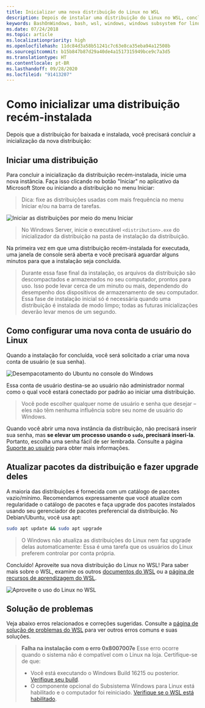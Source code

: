 ```yaml
---
title: Inicializar uma nova distribuição do Linux no WSL
description: Depois de instalar uma distribuição do Linux no WSL, conclua a inicialização seguindo estas etapas simples
keywords: BashOnWindows, bash, wsl, windows, windows subsystem for linux, windowssubsystem, ubuntu, debian, suse, windows 10
ms.date: 07/24/2018
ms.topic: article
ms.localizationpriority: high
ms.openlocfilehash: 11dc84d3a58b51241c7c63e8ca35eba94a12508b
ms.sourcegitcommit: b15b847b87d29a40de4a1517315949bce9c7a3d5
ms.translationtype: HT
ms.contentlocale: pt-BR
ms.lasthandoff: 09/28/2020
ms.locfileid: "91413207"
---
```

# <a name="initializing-a-newly-installed-distribution"></a>Como inicializar uma distribuição recém-instalada

Depois que a distribuição for baixada e instalada, você precisará concluir a inicialização da nova distribuição:

## <a name="launch-a-distribution"></a>Iniciar uma distribuição

Para concluir a inicialização da distribuição recém-instalada, inicie uma nova instância. Faça isso clicando no botão "Iniciar" no aplicativo da Microsoft Store ou iniciando a distribuição no menu Iniciar:

> Dica: fixe as distribuições usadas com mais frequência no menu Iniciar e/ou na barra de tarefas.

![Iniciar as distribuições por meio do menu Iniciar](media/start-menu.png)

> No Windows Server, inicie o executável `<distribution>.exe` do inicializador da distribuição na pasta de instalação da distribuição.

Na primeira vez em que uma distribuição recém-instalada for executada, uma janela de console será aberta e você precisará aguardar alguns minutos para que a instalação seja concluída.

> Durante essa fase final da instalação, os arquivos da distribuição são descompactados e armazenados no seu computador, prontos para uso. Isso pode levar cerca de um minuto ou mais, dependendo do desempenho dos dispositivos de armazenamento de seu computador. Essa fase de instalação inicial só é necessária quando uma distribuição é instalada de modo limpo; todas as futuras inicializações deverão levar menos de um segundo.

## <a name="setting-up-a-new-linux-user-account"></a>Como configurar uma nova conta de usuário do Linux

Quando a instalação for concluída, você será solicitado a criar uma nova conta de usuário (e sua senha).

![Desempacotamento do Ubuntu no console do Windows](media/UbuntuInstall.png)

Essa conta de usuário destina-se ao usuário não administrador normal como o qual você estará conectado por padrão ao iniciar uma distribuição.

> Você pode escolher qualquer nome de usuário e senha que desejar – eles não têm nenhuma influência sobre seu nome de usuário do Windows.

Quando você abrir uma nova instância da distribuição, não precisará inserir sua senha, mas **se elevar um processo usando o `sudo`, precisará inseri-la**. Portanto, escolha uma senha fácil de ser lembrada. Consulte a página [Suporte ao usuário](user-support.md) para obter mais informações.

## <a name="update--upgrade-your-distributions-packages"></a>Atualizar pacotes da distribuição e fazer upgrade deles

A maioria das distribuições é fornecida com um catálogo de pacotes vazio/mínimo. Recomendamos expressamente que você atualize com regularidade o catálogo de pacotes e faça upgrade dos pacotes instalados usando seu gerenciador de pacotes preferencial da distribuição. No Debian/Ubuntu, você usa apt:

```bash
sudo apt update && sudo apt upgrade
```

> O Windows não atualiza as distribuições do Linux nem faz upgrade delas automaticamente: Essa é uma tarefa que os usuários do Linux preferem controlar por conta própria.

Concluído! Aproveite sua nova distribuição do Linux no WSL! Para saber mais sobre o WSL, examine os outros [documentos do WSL](./index.md) ou a [página de recursos de aprendizagem do WSL](https://aka.ms/learnwsl).

![Aproveite o uso do Linux no WSL](media/linux-on-wsl.png)

## <a name="troubleshooting"></a>Solução de problemas

Veja abaixo erros relacionados e correções sugeridas. Consulte a [página de solução de problemas do WSL](troubleshooting.md) para ver outros erros comuns e suas soluções.

> **Falha na instalação com o erro 0x8007007e** Esse erro ocorre quando o sistema não é compatível com o Linux na loja.  Certifique-se de que:
> * Você está executando o Windows Build 16215 ou posterior. [Verifique seu build](troubleshooting.md#check-your-build-number).
> * O componente opcional do Subsistema Windows para Linux está habilitado e o computador foi reiniciado.  [Verifique se o WSL está habilitado](troubleshooting.md#confirm-wsl-is-enabled).